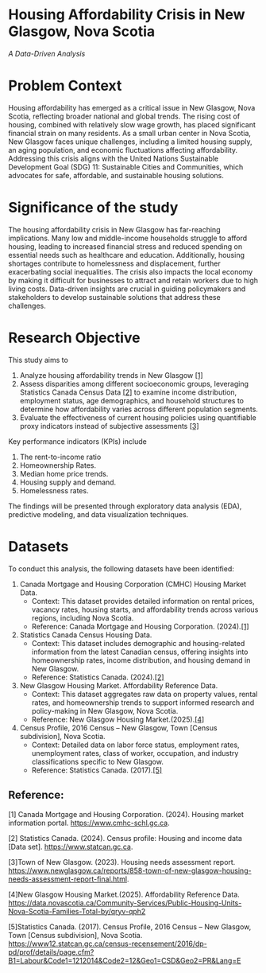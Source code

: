 # Housing Affordability Crisis in New Glasgow, Nova Scotia
*A Data-Driven Analysis*
# Problem Context
Housing affordability has emerged as a critical issue in New Glasgow, Nova Scotia, reflecting broader national and global trends. The rising cost of housing, combined with relatively slow wage growth, has placed significant financial strain on many residents. As a small urban center in Nova Scotia, New Glasgow faces unique challenges, including a limited housing supply, an aging population, and economic fluctuations affecting affordability. Addressing this crisis aligns with the United Nations Sustainable Development Goal (SDG) 11: Sustainable Cities and Communities, which advocates for safe, affordable, and sustainable housing solutions.
# Significance of the study
The housing affordability crisis in New Glasgow has far-reaching implications. Many low and middle-income households struggle to afford housing, leading to increased financial stress and reduced spending on essential needs such as healthcare and education. Additionally, housing shortages contribute to homelessness and displacement, further exacerbating social inequalities. The crisis also impacts the local economy by making it difficult for businesses to attract and retain workers due to high living costs. Data-driven insights are crucial in guiding policymakers and stakeholders to develop sustainable solutions that address these challenges.
# Research Objective
This study aims to 
1. Analyze housing affordability trends in New Glasgow [[1]](#1)
2. Assess disparities among different socioeconomic groups, leveraging Statistics Canada Census Data [[2]](#2) to examine income distribution, employment status, age demographics, and household structures to determine how affordability varies across different population segments.
3. Evaluate the effectiveness of current housing policies using quantifiable proxy indicators instead of subjective assessments [[3]](#3)

Key performance indicators (KPIs) include 
1. The rent-to-income ratio
2. Homeownership Rates.
3. Median home price trends.
4. Housing supply and demand.
5. Homelessness rates.
   
The findings will be presented through exploratory data analysis (EDA), predictive modeling, and data visualization techniques.

# Datasets
To conduct this analysis, the following datasets have been identified:
1.	Canada Mortgage and Housing Corporation (CMHC) Housing Market Data.
    - Context: This dataset provides detailed information on rental prices, vacancy rates, housing starts, and affordability trends across various regions, including Nova Scotia.
    - Reference: Canada Mortgage and Housing Corporation. (2024).[[1]](#1)
2.	Statistics Canada Census Housing Data.
    - Context: This dataset includes demographic and housing-related information from the latest Canadian census, offering insights into homeownership rates, income distribution, and housing demand in New Glasgow.
    - Reference: Statistics Canada. (2024).[[2]](#2)
3.	New Glasgow Housing Market. Affordability Reference Data.
    - Context: This dataset aggregates raw data on property values, rental rates, and homeownership trends to support informed research and policy-making in New Glasgow, Nova Scotia.
    - Reference: New Glasgow Housing Market.(2025).[[4]](#4)
4. Census Profile, 2016 Census – New Glasgow, Town [Census subdivision], Nova Scotia.
   - Context: Detailed data on labor force status, employment rates, unemployment rates, class of worker, occupation, and industry classifications specific to New Glasgow.
   - Reference: Statistics Canada. (2017).[[5]](#5)



## Reference:
<a id="1">[1]</a> Canada Mortgage and Housing Corporation. (2024). Housing market information portal. https://www.cmhc-schl.gc.ca.

<a id="2">[2]</a> Statistics Canada. (2024). Census profile: Housing and income data [Data set]. https://www.statcan.gc.ca.

<a id="3">[3]</a>Town of New Glasgow. (2023). Housing needs assessment report. https://www.newglasgow.ca/reports/858-town-of-new-glasgow-housing-needs-assessment-report-final.html.

<a id="4">[4]</a>New Glasgow Housing Market.(2025). Affordability Reference Data. https://data.novascotia.ca/Community-Services/Public-Housing-Units-Nova-Scotia-Families-Total-by/qryv-qph2

<a id="5">[5]</a>Statistics Canada. (2017). Census Profile, 2016 Census – New Glasgow, Town [Census subdivision], Nova Scotia. https://www12.statcan.gc.ca/census-recensement/2016/dp-pd/prof/details/page.cfm?B1=Labour&Code1=1212014&Code2=12&Geo1=CSD&Geo2=PR&Lang=E

